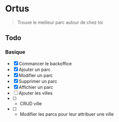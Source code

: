 # Ortus

> Trouve le meilleur parc autour de chez toi

## Todo

### Basique

* [x] Commancer le backoffice
* [x] Ajouter un parc
* [x] Modifier un parc
* [x] Supprimer un parc
* [x] Affichier un parc
* [ ] Ajouter les villes
* [ ] - CRUD ville
* [ ] - Modifier les parcs pour leur attribuer une ville
